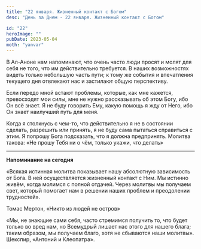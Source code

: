 ```yaml
---
title: "22 января. Жизненный контакт с Богом"
desc: "День за Днем - 22 января. Жизненный контакт с Богом"

id: "22"
heroImage: ""
pubDate: 2023-05-04
moth: "yanvar"
---
```


В Ал-Аноне нам напоминают, что очень часто люди просят и молят для себя не
того, что им действительно требуется. В наших возможностях видеть только
небольшую часть пути; к тому же события и впечатления текущего дня отвлекают
нас и застилают общую перспективу.

Если передо мной встают проблемы, которые, как мне кажется, превосходят мои
силы, мне не нужно рассказывать об этом Богу, ибо Он всё знает. Я не буду
говорить Ему, какую помощь я жду от Него, ибо Он знает наилучший путь для
меня.

Когда я столкнусь с чем-то, что действительно я не в состоянии сделать,
разрешить или принять, я не буду сама пытаться справиться с этим. Я попрошу
Бога подсказать, что я должна предпринять. Молитва такова: «Не прошу Тебя ни о
чём, только укажи, что делать»

---

**Напоминание на сегодня**

«Всякая истинная молитва показывает нашу абсолютную зависимость от Бога. В ней
осуществляется жизненный контакт с Ним. Мы истинно живём, когда молимся с
полной отдачей. Через молитвы мы получаем свет, который помогает нам в решении
наших проблем и преодолении трудностей».

Томас Мертон, «Никто из людей не остров»

«Мы, не знающие сами себя, часто стремимся получить то, что будет только во
вред нам, но Всемудрый лишает нас этого для нашего блага; таким образом, мы
получаем благо, хотя не сбываются наши молитвы». Шекспир, «Антоний и
Клеопатра».
